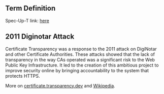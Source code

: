 ## Term Definition

Spec-Up-T link: <a href='https://weboftrust.github.io/WOT-terms/docs/glossary/certificate-transparency'>here</a>

## 2011 Diginotar Attack
Certificate Transparency was a response to the 2011 attack on DigiNotar and other Certificate Authorities. These attacks showed that the lack of transparency in the way CAs operated was a significant risk to the Web Public Key Infrastructure. It led to the creation of this ambitious project to improve security online by bringing accountability to the system that protects HTTPS. 

More on [certificate.transparency.dev](https://certificate.transparency.dev/) and [Wikipedia](https://en.wikipedia.org/wiki/Certificate_Transparency).